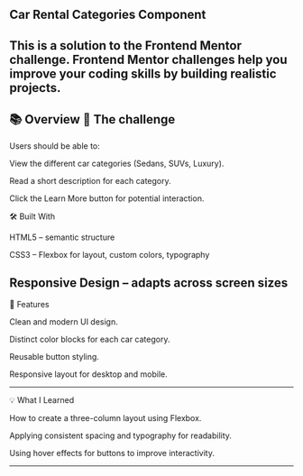 Car Rental Categories Component
---
This is a solution to the Frontend Mentor
 challenge. Frontend Mentor challenges help you improve your coding skills by building realistic projects.
---


📚 Overview
🔹 The challenge
---
Users should be able to:

View the different car categories (Sedans, SUVs, Luxury).

Read a short description for each category.

Click the Learn More button for potential interaction.

🛠️ Built With

HTML5 – semantic structure

CSS3 – Flexbox for layout, custom colors, typography

Responsive Design – adapts across screen sizes
---
🚀 Features

Clean and modern UI design.

Distinct color blocks for each car category.

Reusable button styling.

Responsive layout for desktop and mobile.

---

💡 What I Learned

How to create a three-column layout using Flexbox.

Applying consistent spacing and typography for readability.

Using hover effects for buttons to improve interactivity.

---
